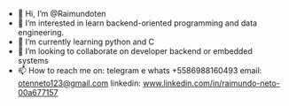 - 👋 Hi, I’m @Raimundoten
- 👀 I’m interested in learn backend-oriented programming and data engineering.
- 🌱 I’m currently learning python and C
- 💞️ I’m looking to collaborate on developer backend or embedded systems
- 📫 How to reach me on: telegram e whats +5586988160493
                         email: otenneto123@gmail.com
                         linkedin: www.linkedin.com/in/raimundo-neto-00a677157

<!---
Raimundoten/Raimundoten is a ✨ special ✨ repository because its `README.md` (this file) appears on your GitHub profile.
You can click the Preview link to take a look at your changes.
--->
